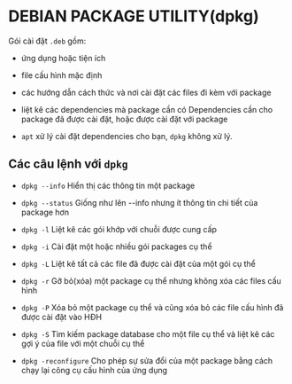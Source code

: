 # DEBIAN PACKAGE UTILITY(dpkg)

Gói cài đặt `.deb` gồm:

- ứng dụng hoặc tiện ích

- file cấu hình mặc định

- các hướng dẫn cách thức và nơi cài đặt các files đi kèm với package

- liệt kê các dependencies mà package cần có
Dependencies cần cho package đã được cài đặt, hoặc được cài đặt với package

- `apt` xử lý cài đặt dependencies cho bạn, `dpkg` không xử lý.

## Các câu lệnh với `dpkg`

- `dpkg --info` Hiển thị các thông tin một package

- `dpkg --status` Giống như lên --info nhưng ít thông tin chi tiết của package hơn

- `dpkg -l` Liệt kê các gói khớp với chuỗi được cung cấp

- `dpkg -i` Cài đặt một hoặc nhiều gói packages cụ thể

- `dpkg -L` Liệt kê tất cả các file đã được cài đặt của một gói cụ thể

- `dpkg -r` Gỡ bỏ(xóa) một package cụ thể nhưng không xóa các files cấu hình

- `dpkg -P` Xóa bỏ một package cụ thể và cũng xóa bỏ các file cấu hình đã được cài đặt vào HĐH

- `dpkg -S` Tìm kiếm package database cho một file cụ thể và liệt kê các gợi ý của file với
một chuỗi cụ thể

- `dpkg -reconfigure` Cho phép sự sửa đổi của một package bằng cách chạy lại công cụ cấu hình của
ứng dụng